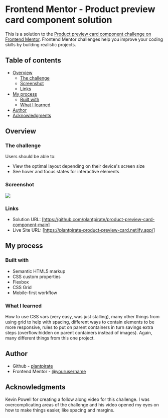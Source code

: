 # Frontend Mentor - Product preview card component solution

This is a solution to the [Product preview card component challenge on Frontend Mentor](https://www.frontendmentor.io/challenges/product-preview-card-component-GO7UmttRfa). Frontend Mentor challenges help you improve your coding skills by building realistic projects. 

## Table of contents

- [Overview](#overview)
  - [The challenge](#the-challenge)
  - [Screenshot](#screenshot)
  - [Links](#links)
- [My process](#my-process)
  - [Built with](#built-with)
  - [What I learned](#what-i-learned)
- [Author](#author)
- [Acknowledgments](#acknowledgments)

## Overview

### The challenge

Users should be able to:

- View the optimal layout depending on their device's screen size
- See hover and focus states for interactive elements

### Screenshot

![](./screenshot.jpg)



### Links

- Solution URL: [https://github.com/plantpirate/product-preview-card-component-main]
- Live Site URL: [https://plantpirate-product-preview-card.netlify.app/]

## My process

### Built with

- Semantic HTML5 markup
- CSS custom properties
- Flexbox
- CSS Grid
- Mobile-first workflow


### What I learned

How to use CSS vars (very easy, was just stalling), many other things from using grid to help with spacing, different ways to contain elements to be more responsive, rules to put on parent containers in turn savings extra steps (overflow:hidden on parent containers instead of images). Again, many different things from this one project. 



## Author

- Github - [plantpirate](https://github.com/plantpirate)
- Frontend Mentor - [@yourusername](https://www.frontendmentor.io/profile/plantpirate)



## Acknowledgments

Kevin Powell for creating a follow along video for this challenge. I was overcomplicating areas of the challenge and his video opened my eyes on how to make things easier, like spacing and margins. 
